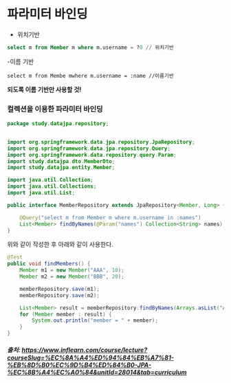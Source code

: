 # 파라미터 바인딩

- 위치기반
```sql
select m from Member m where m.username = ?0 // 위치기반
```

-이름 기반
```
select m from Membe mwhere m.username = :name //이름기반
```

**되도록 이름 기반만 사용할 것!**

### 컬렉션을 이용한 파라미터 바인딩


```java
package study.datajpa.repository;


import org.springframework.data.jpa.repository.JpaRepository;
import org.springframework.data.jpa.repository.Query;
import org.springframework.data.repository.query.Param;
import study.datajpa.dto.MemberDto;
import study.datajpa.entity.Member;

import java.util.Collection;
import java.util.Collections;
import java.util.List;

public interface MemberRepository extends JpaRepository<Member, Long> {

    @Query("select m from Member m where m.username in :names")
    List<Member> findByNames(@Param("names") Collection<String> names);
}
```

위와 같이 작성한 후 아래와 같이 사용한다.

```java
@Test
public void findMembers() {
    Member m1 = new Member("AAA", 10);
    Member m2 = new Member("BBB", 20);

    memberRepository.save(m1);
    memberRepository.save(m2);

    List<Member> result = memberRepository.findByNames(Arrays.asList("AAA", "BBB"));
    for (Member member : result) {
        System.out.println("member = " + member);
    }
}
```

##### 출처: https://www.inflearn.com/course/lecture?courseSlug=%EC%8A%A4%ED%94%84%EB%A7%81-%EB%8D%B0%EC%9D%B4%ED%84%B0-JPA-%EC%8B%A4%EC%A0%84&unitId=28014&tab=curriculum


